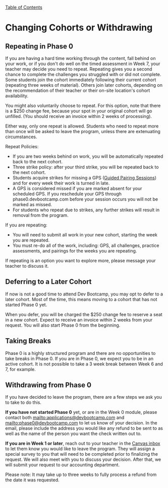 [Table of Contents](README.md)

# Changing Cohorts or Withdrawing

## Repeating in Phase 0

If you are having a hard time working through the content, fall behind on your work, or if you don't do well on the timed assessment in Week 7, your teacher may decide you need to repeat. Repeating gives you a second chance to complete the challenges you struggled with or did not complete. Some students join the cohort immediately following their current cohort (repeating three weeks of material). Others join later cohorts, depending on the recommendation of their teacher or their on-site location's cohort availability.

You might also voluntarily choose to repeat. For this option, note that there is a $250 change fee, because your spot in your original cohort will go unfilled. (You should receive an invoice within 2 weeks of processing).

Either way, only one repeat is allowed. Students who need to repeat more than once will be asked to leave the program, unless there are extenuating circumstances.

Repeat Policies:

* If you are two weeks behind on work, you will be automatically repeated back to the next cohort.
* Three strike policy: after your third strike, you will be repeated back to the next cohort.
* Students acquire strikes for missing a GPS ([Guided Pairing Sessions](guided-pairing-sessions.md)) and for every week their work is turned in late.
* A GPS is considered missed if you are marked absent for your scheduled GPS. If you reschedule your GPS through phase0.devbootcamp.com before your session occurs you will not be marked as missed.
* For students who repeat due to strikes, any further strikes will result in removal from the program.

If you are repeating:

* You will need to submit all work in your new cohort, starting the week you are repeated.
* You must re-do all of the work, including: GPS, all challenges, practice assessments, and pairings for the weeks you are repeating.

If repeating is an option you want to explore more, please message your teacher to discuss it.

## Deferring to a Later Cohort

If now is not a good time to attend Dev Bootcamp, you may opt to defer to a later cohort. Most of the time, this means moving to a cohort that has not started Phase 0 yet.

When you defer, you will be charged the $250 change fee to reserve a seat in a new cohort. Expect to receive an invoice within 2 weeks from your request. You will also start Phase 0 from the beginning.

## Taking Breaks

Phase 0 is a highly structured program and there are no opportunities to take breaks in Phase 0. If you are in Phase 0, we expect you to be in an active cohort. It is not possible to take a 3 week break between Week 6 and 7, for example.

## Withdrawing from Phase 0

If you have decided to leave the program, there are a few steps we ask you to take to do this.

**If you have not started Phase 0** yet, or are in the Week 0 module, please contact both <mailto:applications@devbootcamp.com> and <mailto:phase0@devbootcamp.com> to let us know of your decision. In the email, please include the address you would like any refund to be sent to as well as the name of the person you want the check written out to.

**If you are in Week 1 or later**, reach out to your teacher in the [Canvas inbox](https://devbootcamp.instructure.com) to let them know you would like to leave the program. They will assign a special survey to you that will need to be completed prior to finalizing the request. We will also meet with you to discuss your decision. After that, we will submit your request to our accounting department.

Please note: It may take up to three weeks to fully process a refund from the date it was requested.
